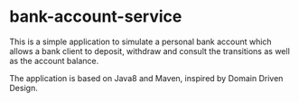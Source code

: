 # bank-account-service

This is a simple application to simulate a personal bank account which allows a bank client to deposit,
withdraw and consult the transitions as well as the account balance.

The application is based on Java8 and Maven, inspired by Domain Driven Design.
